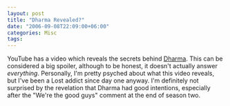 ```yaml
---
layout: post
title: "Dharma Revealed?"
date: "2006-09-08T22:09:00+06:00"
categories: Misc 
tags: 
---
```


YouTube has a video which reveals the secrets behind <a href="http://www.youtube.com/watch?v=_PPCCcXarkc">Dharma</a>. This can be considered a big spoiler, although to be honest, it doesn't actually answer <i>everything</i>. Personally, I'm pretty psyched about what this video reveals, but I've been a Lost addict since day one anyway. I'm definitely not surprised by the revelation that Dharma had good intentions, especially after the "We're the good guys" comment at the end of season two.